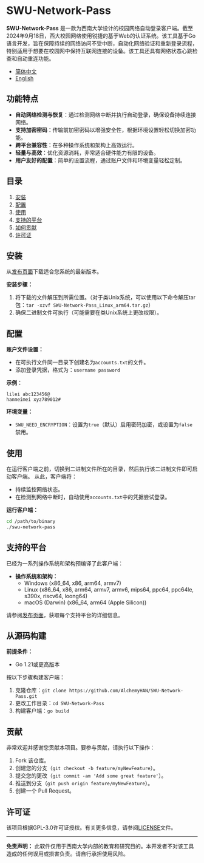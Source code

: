 # SWU-Network-Pass

**SWU-Network-Pass** 是一款为西南大学设计的校园网络自动登录客户端。截至2024年9月18日，西大校园网络使用锐捷的基于Web的认证系统。该工具基于Go语言开发，旨在保障持续的网络访问不受中断，自动化网络验证和重新登录流程，特别适用于想要在校园网中保持互联网连接的设备。该工具还具有网络状态心跳检查和自动重连功能。

- [简体中文](README_zh.md)
- [English](README.md)

## 功能特点

- **自动网络检测与恢复**：通过检测网络中断并执行自动登录，确保设备持续连接网络。
- **支持加密密码**：传输前加密密码以增强安全性，根据环境设置轻松切换加密功能。
- **跨平台兼容性**：在多种操作系统和架构上高效运行。
- **轻量与高效**：优化资源消耗，非常适合硬件能力有限的设备。
- **用户友好的配置**：简单的设置流程，通过账户文件和环境变量轻松定制。

## 目录

1. [安装](#安装)
2. [配置](#配置)
3. [使用](#使用)
4. [支持的平台](#支持的平台)
5. [如何贡献](#贡献)
6. [许可证](#许可证)

## 安装

从[发布页面](https://github.com/AlchemyHAN/SWU-Network-Pass/releases)下载适合您系统的最新版本。

**安装步骤：**

1. 将下载的文件解压到所需位置。（对于类Unix系统，可以使用以下命令解压tar包：`tar -xzvf SWU-Network-Pass_Linux_arm64.tar.gz`）
2. 确保二进制文件可执行（可能需要在类Unix系统上更改权限）。

## 配置

**账户文件设置：**

- 在可执行文件同一目录下创建名为`accounts.txt`的文件。
- 添加登录凭据，格式为：`username password`

**示例：**

``` plaintext
lilei abc123456@
hanmeimei xyz789012#
```

**环境变量：**

- `SWU_NEED_ENCRYPTION`：设置为`true`（默认）启用密码加密，或设置为`false`禁用。

## 使用

在运行客户端之前，切换到二进制文件所在的目录，然后执行该二进制文件即可启动客户端。
从此，客户端将：

- 持续监控网络状态。
- 在检测到网络中断时，自动使用`accounts.txt`中的凭据尝试登录。

**运行客户端：**

```bash
cd /path/to/binary
./swu-network-pass
```

## 支持的平台

已经为一系列操作系统和架构预编译了此客户端：

- **操作系统和架构：**
  - Windows (x86_64, x86, arm64, armv7)
  - Linux (x86_64, x86, arm64, armv7, armv6, mips64, ppc64, ppc64le, s390x, riscv64, loong64)
  - macOS (Darwin) (x86_64, arm64 (Apple Silicon))

请参阅[发布页面](https://github.com/AlchemyHAN/SWU-Network-Pass/releases)，获取每个支持平台的详细信息。

## 从源码构建

**前提条件：**

- Go 1.21或更高版本

按以下步骤构建客户端：

1. 克隆仓库：`git clone https://github.com/AlchemyHAN/SWU-Network-Pass.git`
2. 更改工作目录：`cd SWU-Network-Pass`
3. 构建客户端：`go build`

## 贡献

非常欢迎并感谢您贡献本项目。要参与贡献，请执行以下操作：

1. Fork 该仓库。
2. 创建您的分支（`git checkout -b feature/myNewFeature`）。
3. 提交您的更改（`git commit -am 'Add some great feature'`）。
4. 推送到分支（`git push origin feature/myNewFeature`）。
5. 创建一个 Pull Request。

## 许可证

该项目根据GPL-3.0许可证授权。有关更多信息，请参阅[LICENSE](LICENSE)文件。

---

**免责声明：** 此软件仅用于西南大学内部的教育和研究目的。本开发者不对该工具造成的任何误用或损害负责。请自行承担使用风险。

